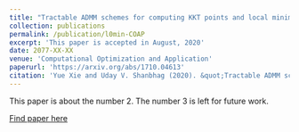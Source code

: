 ```yaml
---
title: "Tractable ADMM schemes for computing KKT points and local minimizers for $\ell_0$-minimization problems"
collection: publications
permalink: /publication/l0min-COAP
excerpt: 'This paper is accepted in August, 2020'
date: 2077-XX-XX
venue: 'Computational Optimization and Application'
paperurl: 'https://arxiv.org/abs/1710.04613'
citation: 'Yue Xie and Uday V. Shanbhag (2020). &quot;Tractable ADMM schemes for computing KKT points and local minimizers for $\ell_0$-minimization problems.&quot; <i>Computational Optimization and Application</i>.'
---
```

This paper is about the number 2. The number 3 is left for future work.

[Find paper here](https://arxiv.org/abs/1710.04613)
